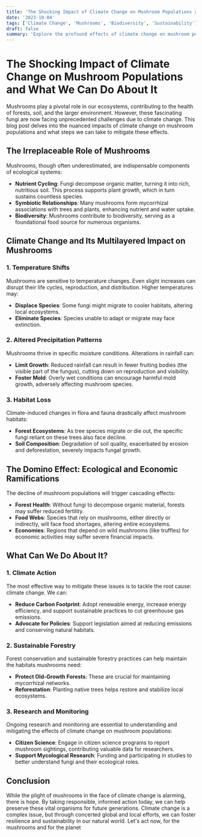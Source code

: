 ```yaml
---
title: 'The Shocking Impact of Climate Change on Mushroom Populations and What We Can Do About It'
date: '2023-10-04'
tags: ['Climate Change', 'Mushrooms', 'Biodiversity', 'Sustainability']
draft: false
summary: 'Explore the profound effects of climate change on mushroom populations and discover actionable steps to mitigate this burgeoning crisis.'
---
```


# The Shocking Impact of Climate Change on Mushroom Populations and What We Can Do About It

Mushrooms play a pivotal role in our ecosystems, contributing to the health of forests, soil, and the larger environment. However, these fascinating fungi are now facing unprecedented challenges due to climate change. This blog post delves into the nuanced impacts of climate change on mushroom populations and what steps we can take to mitigate these effects.

## The Irreplaceable Role of Mushrooms

Mushrooms, though often underestimated, are indispensable components of ecological systems:

- **Nutrient Cycling**: Fungi decompose organic matter, turning it into rich, nutritious soil. This process supports plant growth, which in turn sustains countless species.
- **Symbiotic Relationships**: Many mushrooms form mycorrhizal associations with trees and plants, enhancing nutrient and water uptake.
- **Biodiversity**: Mushrooms contribute to biodiversity, serving as a foundational food source for numerous organisms.

## Climate Change and Its Multilayered Impact on Mushrooms

### 1. **Temperature Shifts**

Mushrooms are sensitive to temperature changes. Even slight increases can disrupt their life cycles, reproduction, and distribution. Higher temperatures may:

- **Displace Species**: Some fungi might migrate to cooler habitats, altering local ecosystems.
- **Eliminate Species**: Species unable to adapt or migrate may face extinction.

### 2. **Altered Precipitation Patterns**

Mushrooms thrive in specific moisture conditions. Alterations in rainfall can:

- **Limit Growth**: Reduced rainfall can result in fewer fruiting bodies (the visible part of the fungus), cutting down on reproduction and visibility.
- **Foster Mold**: Overly wet conditions can encourage harmful mold growth, adversely affecting mushroom species.

### 3. **Habitat Loss**

Climate-induced changes in flora and fauna drastically affect mushroom habitats:

- **Forest Ecosystems**: As tree species migrate or die out, the specific fungi reliant on these trees also face decline.
- **Soil Composition**: Degradation of soil quality, exacerbated by erosion and deforestation, severely impacts fungal growth.

## The Domino Effect: Ecological and Economic Ramifications

The decline of mushroom populations will trigger cascading effects:

- **Forest Health**: Without fungi to decompose organic material, forests may suffer reduced fertility.
- **Food Webs**: Species that rely on mushrooms, either directly or indirectly, will face food shortages, altering entire ecosystems.
- **Economies**: Regions that depend on wild mushrooms (like truffles) for economic activities may suffer severe financial impacts.

## What Can We Do About It?

### 1. **Climate Action**

The most effective way to mitigate these issues is to tackle the root cause: climate change. We can:

- **Reduce Carbon Footprint**: Adopt renewable energy, increase energy efficiency, and support sustainable practices to cut greenhouse gas emissions.
- **Advocate for Policies**: Support legislation aimed at reducing emissions and conserving natural habitats.

### 2. **Sustainable Forestry**

Forest conservation and sustainable forestry practices can help maintain the habitats mushrooms need:

- **Protect Old-Growth Forests**: These are crucial for maintaining mycorrhizal networks.
- **Reforestation**: Planting native trees helps restore and stabilize local ecosystems.

### 3. **Research and Monitoring**

Ongoing research and monitoring are essential to understanding and mitigating the effects of climate change on mushroom populations:

- **Citizen Science**: Engage in citizen science programs to report mushroom sightings, contributing valuable data for researchers.
- **Support Mycological Research**: Funding and participating in studies to better understand fungi and their ecological roles.

## Conclusion

While the plight of mushrooms in the face of climate change is alarming, there is hope. By taking responsible, informed action today, we can help preserve these vital organisms for future generations. Climate change is a complex issue, but through concerted global and local efforts, we can foster resilience and sustainability in our natural world. Let's act now, for the mushrooms and for the planet
